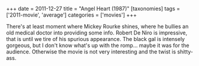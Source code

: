 +++
date = 2011-12-27
title = "Angel Heart (1987)"
[taxonomies]
tags = ['2011-movie', 'average']
categories = ['movies']
+++

There's at least moment where Mickey Rourke shines, where he bullies an
old medical doctor into providing some info. Robert De Niro is
impressive, that is until we tire of his spurious appearance. The black
gal is intensely gorgeous, but I don't know what's up with the
romp... maybe it was for the audience. Otherwise the movie is not very
interesting and the twist is shitty-ass.
